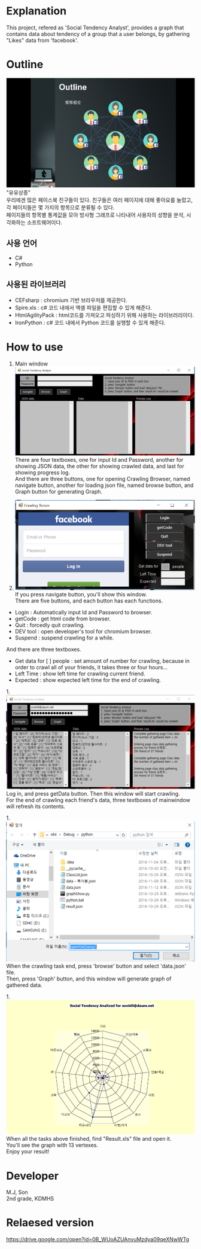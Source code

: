 # Explanation
This project, refered as 'Social Tendency Analyst', provides a graph that contains data about tendency of a group that a user belongs, by gathering "Likes" data from 'facebook'.

# Outline
![youyou](./assets/you.png)
<br>
"유유상종"<Br>
우리에겐 많은 페이스북 친구들이 있다. 친구들은 여러 페이지에 대해 좋아요를 눌렀고, 각 페이지들은 몇 가지의 항목으로 분류될 수 있다.<br>
페이지들의 항목별 통계값을 모아 방사형 그래프로 나타내어 사용자의 성향을 분석, 시각화하는 소프트웨어이다.
<br>
## 사용 언어
* C#
* Python
## 사용된 라이브러리
* CEFsharp : chromium 기반 브라우저를 제공한다.
* Spire.xls : c# 코드 내에서 엑셀 파일을 편집할 수 있게 해준다.
* HtmlAgilityPack : html코드를 가져오고 파싱하기 위해 사용하는 라이브러리이다.
* IronPython : c# 코드 내에서 Python 코드를 실행할 수 있게 해준다.

# How to use
1. Main window
![mainwindow](./assets/mainwindow.PNG)
There are four textboxes, one for input Id and Password, another for showing JSON data, the other for showing crawled data, and last for showing progress log.<br>
And there are three buttons, one for opening Crawling Browser, named navigate button, another for loading json file, named browse button, and Graph button for generating Graph.

1. ![crawling](./assets/crawling.PNG)
If you press navigate button, you'll show this window.<br>
There are five buttons, and each button has each functions.
* Login : Automatically input Id and Password to browser.
* getCode : get html code from browser.
* Quit : forcedly quit crawling.
* DEV tool : open developer's tool for chromium browser.
* Suspend : suspend crawling for a while.

And there are three textboxes.
* Get data for \[    \] people : set amount of number for crawling, because in order to crawl all of your friends, it takes three or four hours...
* Left Time : show left time for crawling current friend.
* Expected : show expected left time for the end of crawling.

1.![working](./assets/working.PNG)
Log in, and press getData button. Then this window will start crawling.<br>
For the end of crawling each friend's data, three textboxes of mainwindow will refresh its contents.<br>

1.![dialog](./assets/dialog.PNG)
When the crawling task end, press 'browse' button and select 'data.json' file.<br>
Then, press 'Graph' button, and this window will generate graph of gathered data.<Br>

1.![graph](./assets/캡z처.PNG)
When all the tasks above finished, find "Result.xls" file and open it.<br>
You'll see the graph with 13 vertexes. <br>
Enjoy your result!

# Developer
M.J, Son <br>
2nd grade, KDMHS

# Relaesed version
https://drive.google.com/open?id=0B_WUoAZUAnvuMzdya09qeXNwWTg
